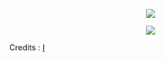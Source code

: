 <p align="center">
<img src="https://64.media.tumblr.com/1473f1a67590c0365db79f6a29183c7f/648c12aaf1e1d8db-7a/s100x200/e130582b8ffb62718941eb2bd8a35787e087f3d5.pnj"/>
</p>

<p align="center">
<img src="https://64.media.tumblr.com/9c65f4ad8f51efe6d8ce069af054ae0d/12594d80fcd58fa4-b3/s1280x1920/48ec4c92c9fe1ce08c0999b4f4fa29d24fc730e4.pnj"
  </p>

<div align="left">

Credits : [I](https://www.tumblr.com/caeliangel/734008122435338240/set-of-borders-dividers-i-made-credit-me-if-you)
